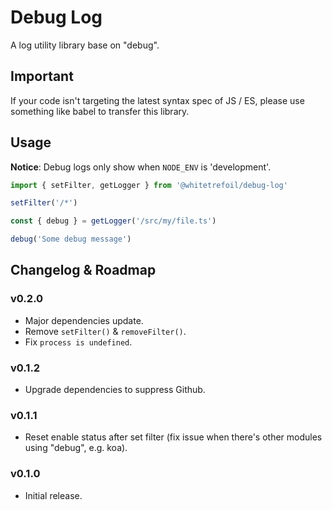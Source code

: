 Debug Log
=====================================================

A log utility library base on "debug".

Important
---------

If your code isn't targeting the latest syntax spec of JS / ES,
please use something like babel to transfer this library.

Usage
-----

**Notice**: Debug logs only show when `NODE_ENV` is 'development'.

```typescript
import { setFilter, getLogger } from '@whitetrefoil/debug-log'

setFilter('/*')

const { debug } = getLogger('/src/my/file.ts')

debug('Some debug message')
```

Changelog & Roadmap
-------------------

### v0.2.0

* Major dependencies update.
* Remove `setFilter()` & `removeFilter()`.
* Fix `process is undefined`.

### v0.1.2

* Upgrade dependencies to suppress Github.

### v0.1.1

* Reset enable status after set filter (fix issue when there's other modules using "debug", e.g. koa).

### v0.1.0

* Initial release.
